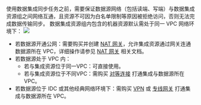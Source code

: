 使用数据集成同步任务之前，需要保证数据源网络（包括读端、写端）与数据集成资源组之间网络互通，且资源不可因为白名单限制等原因被拒绝访问，否则无法完成数据传输同步。
数据集成资源组内包含的机器资源默认需处于同一 VPC 网络环境下：
![](https://qcloudimg.tencent-cloud.cn/raw/0b92756b40f257c865110f4c825935b5.png)
- 若数据源开通公网：需要购买并创建 [NAT 网关](https://console.cloud.tencent.com/monitor/product/nat_tc_stat)，允许集成资源通过网关连通数据源所在 VPC，详细操作请参见 [NAT 网关](https://cloud.tencent.com/document/product/552/18186) 相关文档。
- 若数据源处于 VPC 内：
	- 若与集成资源位于同一VPC：可直接使用。
	- 若与集成资源位于不同VPC：需购买 [对等连接](https://console.cloud.tencent.com/monitor/product/pcx) 打通集成与数据源所在 VPC。
- 若数据源位于 IDC 或其他经典网络环境下：需购买 [VPN](https://console.cloud.tencent.com/monitor/product/vpn_tunnel) 或 [专线网关](https://console.cloud.tencent.com/monitor/product/dclinegw) 打通集成与数据源所在 VPC。
